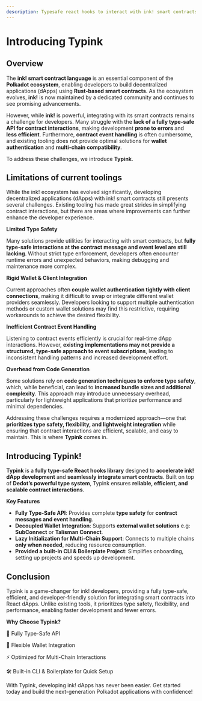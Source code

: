 ```yaml
---
description: Typesafe react hooks to interact with ink! smart contracts powered by Dedot!
---
```


# Introducing Typink

## Overview

The **ink! smart contract language** is an essential component of the **Polkadot ecosystem**, enabling developers to build decentralized applications (dApps) using **Rust-based smart contracts**. As the ecosystem evolves, **ink!** is now maintained by a dedicated community and continues to see promising advancements.

However, while **ink!** is powerful, integrating with its smart contracts remains a challenge for developers. Many struggle with the **lack of a fully type-safe API for contract interactions**, making development **prone to errors** and **less efficient**. Furthermore, **contract event handling** is often cumbersome, and existing tooling does not provide optimal solutions for **wallet authentication** and **multi-chain compatibility**.

To address these challenges, we introduce **Typink**.

## Limitations of current toolings

While the ink! ecosystem has evolved significantly, developing decentralized applications (dApps) with ink! smart contracts still presents several challenges. Existing tooling has made great strides in simplifying contract interactions, but there are areas where improvements can further enhance the developer experience.

**Limited Type Safety**

Many solutions provide utilities for interacting with smart contracts, but **fully type-safe interactions at the contract message and event level are still lacking**. Without strict type enforcement, developers often encounter runtime errors and unexpected behaviors, making debugging and maintenance more complex.

**Rigid Wallet & Client Integration**

Current approaches often **couple wallet authentication tightly with client connections**, making it difficult to swap or integrate different wallet providers seamlessly. Developers looking to support multiple authentication methods or custom wallet solutions may find this restrictive, requiring workarounds to achieve the desired flexibility.

**Inefficient Contract Event Handling**

Listening to contract events efficiently is crucial for real-time dApp interactions. However, **existing implementations may not provide a structured, type-safe approach to event subscriptions**, leading to inconsistent handling patterns and increased development effort.

**Overhead from Code Generation**

Some solutions rely on **code generation techniques to enforce type safety**, which, while beneficial, can lead to **increased bundle sizes and additional complexity**. This approach may introduce unnecessary overhead, particularly for lightweight applications that prioritize performance and minimal dependencies.

Addressing these challenges requires a modernized approach—one that **prioritizes type safety, flexibility, and lightweight integration** while ensuring that contract interactions are efficient, scalable, and easy to maintain. This is where **Typink** comes in.

## **Introducing Typink!**

**Typink** is a **fully type-safe React hooks library** designed to **accelerate ink! dApp development** and **seamlessly integrate smart contracts**. Built on top of **Dedot’s powerful type system**, Typink ensures **reliable, efficient, and scalable contract interactions**.

**Key Features**

* **Fully Type-Safe API**: Provides complete **type safety** for **contract messages and event handling**.
* **Decoupled Wallet Integration**: Supports **external wallet solutions** e.g: **SubConnect** or **Talisman Connect**.
* **Lazy Initialization for Multi-Chain Support**: Connects to multiple chains **only when needed**, reducing resource consumption.
* **Provided a built-in CLI & Boilerplate Project**: Simplifies onboarding, setting up projects and speeds up development.

## Conclusion

Typink is a game-changer for ink! developers, providing a fully type-safe, efficient, and developer-friendly solution for integrating smart contracts into React dApps. Unlike existing tools, it prioritizes type safety, flexibility, and performance, enabling faster development and fewer errors.

**Why Choose Typink?**

🚀 Fully Type-Safe API

🔌 Flexible Wallet Integration

⚡ Optimized for Multi-Chain Interactions

🛠️ Built-in CLI & Boilerplate for Quick Setup

With Typink, developing ink! dApps has never been easier. Get started today and build the next-generation Polkadot applications with confidence!







